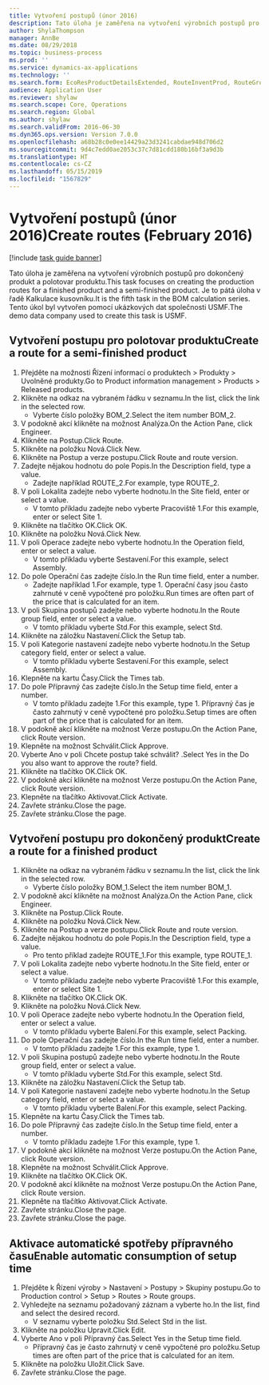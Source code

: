 ```yaml
---
title: Vytvoření postupů (únor 2016)
description: Tato úloha je zaměřena na vytvoření výrobních postupů pro dokončený produkt a polotovar produktu.
author: ShylaThompson
manager: AnnBe
ms.date: 08/29/2018
ms.topic: business-process
ms.prod: ''
ms.service: dynamics-ax-applications
ms.technology: ''
ms.search.form: EcoResProductDetailsExtended, RouteInventProd, RouteGroup
audience: Application User
ms.reviewer: shylaw
ms.search.scope: Core, Operations
ms.search.region: Global
ms.author: shylaw
ms.search.validFrom: 2016-06-30
ms.dyn365.ops.version: Version 7.0.0
ms.openlocfilehash: a68b28c0e0ee14429a23d3241cabdae948d706d2
ms.sourcegitcommit: 9d4c7edd0ae2053c37c7d81cdd180b16bf3a9d3b
ms.translationtype: HT
ms.contentlocale: cs-CZ
ms.lasthandoff: 05/15/2019
ms.locfileid: "1567829"
---
```

# <a name="create-routes-february-2016"></a><span data-ttu-id="83cfb-103">Vytvoření postupů (únor 2016)</span><span class="sxs-lookup"><span data-stu-id="83cfb-103">Create routes (February 2016)</span></span>

[!include [task guide banner](../../includes/task-guide-banner.md)]

<span data-ttu-id="83cfb-104">Tato úloha je zaměřena na vytvoření výrobních postupů pro dokončený produkt a polotovar produktu.</span><span class="sxs-lookup"><span data-stu-id="83cfb-104">This task focuses on creating the production routes for a finished product and a semi-finished product.</span></span> <span data-ttu-id="83cfb-105">Je to pátá úloha v řadě Kalkulace kusovníku.</span><span class="sxs-lookup"><span data-stu-id="83cfb-105">It is the fifth task in the BOM calculation series.</span></span> <span data-ttu-id="83cfb-106">Tento úkol byl vytvořen pomocí ukázkových dat společnosti USMF.</span><span class="sxs-lookup"><span data-stu-id="83cfb-106">The demo data company used to create this task is USMF.</span></span>


## <a name="create-a-route-for-a-semi-finished-product"></a><span data-ttu-id="83cfb-107">Vytvoření postupu pro polotovar produktu</span><span class="sxs-lookup"><span data-stu-id="83cfb-107">Create a route for a semi-finished product</span></span>
1. <span data-ttu-id="83cfb-108">Přejděte na možnosti Řízení informací o produktech > Produkty > Uvolněné produkty.</span><span class="sxs-lookup"><span data-stu-id="83cfb-108">Go to Product information management > Products > Released products.</span></span>
2. <span data-ttu-id="83cfb-109">Klikněte na odkaz na vybraném řádku v seznamu.</span><span class="sxs-lookup"><span data-stu-id="83cfb-109">In the list, click the link in the selected row.</span></span>
    * <span data-ttu-id="83cfb-110">Vyberte číslo položky BOM_2.</span><span class="sxs-lookup"><span data-stu-id="83cfb-110">Select the item number BOM_2.</span></span>  
3. <span data-ttu-id="83cfb-111">V podokně akcí klikněte na možnost Analýza.</span><span class="sxs-lookup"><span data-stu-id="83cfb-111">On the Action Pane, click Engineer.</span></span>
4. <span data-ttu-id="83cfb-112">Klikněte na Postup.</span><span class="sxs-lookup"><span data-stu-id="83cfb-112">Click Route.</span></span>
5. <span data-ttu-id="83cfb-113">Klikněte na položku Nová.</span><span class="sxs-lookup"><span data-stu-id="83cfb-113">Click New.</span></span>
6. <span data-ttu-id="83cfb-114">Klikněte na Postup a verze postupu.</span><span class="sxs-lookup"><span data-stu-id="83cfb-114">Click Route and route version.</span></span>
7. <span data-ttu-id="83cfb-115">Zadejte nějakou hodnotu do pole Popis.</span><span class="sxs-lookup"><span data-stu-id="83cfb-115">In the Description field, type a value.</span></span>
    * <span data-ttu-id="83cfb-116">Zadejte například ROUTE_2.</span><span class="sxs-lookup"><span data-stu-id="83cfb-116">For example, type ROUTE_2.</span></span>  
8. <span data-ttu-id="83cfb-117">V poli Lokalita zadejte nebo vyberte hodnotu.</span><span class="sxs-lookup"><span data-stu-id="83cfb-117">In the Site field, enter or select a value.</span></span>
    * <span data-ttu-id="83cfb-118">V tomto příkladu zadejte nebo vyberte Pracoviště 1.</span><span class="sxs-lookup"><span data-stu-id="83cfb-118">For this example, enter or select Site 1.</span></span>  
9. <span data-ttu-id="83cfb-119">Klikněte na tlačítko OK.</span><span class="sxs-lookup"><span data-stu-id="83cfb-119">Click OK.</span></span>
10. <span data-ttu-id="83cfb-120">Klikněte na položku Nová.</span><span class="sxs-lookup"><span data-stu-id="83cfb-120">Click New.</span></span>
11. <span data-ttu-id="83cfb-121">V poli Operace zadejte nebo vyberte hodnotu.</span><span class="sxs-lookup"><span data-stu-id="83cfb-121">In the Operation field, enter or select a value.</span></span>
    * <span data-ttu-id="83cfb-122">V tomto příkladu vyberte Sestavení.</span><span class="sxs-lookup"><span data-stu-id="83cfb-122">For this example, select Assembly.</span></span>  
12. <span data-ttu-id="83cfb-123">Do pole Operační čas zadejte číslo.</span><span class="sxs-lookup"><span data-stu-id="83cfb-123">In the Run time field, enter a number.</span></span>
    * <span data-ttu-id="83cfb-124">Zadejte například 1.</span><span class="sxs-lookup"><span data-stu-id="83cfb-124">For example, type 1.</span></span> <span data-ttu-id="83cfb-125">Operační časy jsou často zahrnuté v ceně vypočtené pro položku.</span><span class="sxs-lookup"><span data-stu-id="83cfb-125">Run times are often part of the price that is calculated for an item.</span></span>  
13. <span data-ttu-id="83cfb-126">V poli Skupina postupů zadejte nebo vyberte hodnotu.</span><span class="sxs-lookup"><span data-stu-id="83cfb-126">In the Route group field, enter or select a value.</span></span>
    * <span data-ttu-id="83cfb-127">V tomto příkladu vyberte Std.</span><span class="sxs-lookup"><span data-stu-id="83cfb-127">For this example, select Std.</span></span>  
14. <span data-ttu-id="83cfb-128">Klikněte na záložku Nastavení.</span><span class="sxs-lookup"><span data-stu-id="83cfb-128">Click the Setup tab.</span></span>
15. <span data-ttu-id="83cfb-129">V poli Kategorie nastavení zadejte nebo vyberte hodnotu.</span><span class="sxs-lookup"><span data-stu-id="83cfb-129">In the Setup category field, enter or select a value.</span></span>
    * <span data-ttu-id="83cfb-130">V tomto příkladu vyberte Sestavení.</span><span class="sxs-lookup"><span data-stu-id="83cfb-130">For this example, select Assembly.</span></span>  
16. <span data-ttu-id="83cfb-131">Klepněte na kartu Časy.</span><span class="sxs-lookup"><span data-stu-id="83cfb-131">Click the Times tab.</span></span>
17. <span data-ttu-id="83cfb-132">Do pole Přípravný čas zadejte číslo.</span><span class="sxs-lookup"><span data-stu-id="83cfb-132">In the Setup time field, enter a number.</span></span>
    * <span data-ttu-id="83cfb-133">V tomto příkladu zadejte 1.</span><span class="sxs-lookup"><span data-stu-id="83cfb-133">For this example, type 1.</span></span> <span data-ttu-id="83cfb-134">Přípravný čas je často zahrnutý v ceně vypočtené pro položku.</span><span class="sxs-lookup"><span data-stu-id="83cfb-134">Setup times are often part of the price that is calculated for an item.</span></span>  
18. <span data-ttu-id="83cfb-135">V podokně akcí klikněte na možnost Verze postupu.</span><span class="sxs-lookup"><span data-stu-id="83cfb-135">On the Action Pane, click Route version.</span></span>
19. <span data-ttu-id="83cfb-136">Klepněte na možnost Schválit.</span><span class="sxs-lookup"><span data-stu-id="83cfb-136">Click Approve.</span></span>
20. <span data-ttu-id="83cfb-137">Vyberte Ano v poli Chcete postup také schválit? .</span><span class="sxs-lookup"><span data-stu-id="83cfb-137">Select Yes in the Do you also want to approve the route? field.</span></span>
21. <span data-ttu-id="83cfb-138">Klikněte na tlačítko OK.</span><span class="sxs-lookup"><span data-stu-id="83cfb-138">Click OK.</span></span>
22. <span data-ttu-id="83cfb-139">V podokně akcí klikněte na možnost Verze postupu.</span><span class="sxs-lookup"><span data-stu-id="83cfb-139">On the Action Pane, click Route version.</span></span>
23. <span data-ttu-id="83cfb-140">Klepněte na tlačítko Aktivovat.</span><span class="sxs-lookup"><span data-stu-id="83cfb-140">Click Activate.</span></span>
24. <span data-ttu-id="83cfb-141">Zavřete stránku.</span><span class="sxs-lookup"><span data-stu-id="83cfb-141">Close the page.</span></span>
25. <span data-ttu-id="83cfb-142">Zavřete stránku.</span><span class="sxs-lookup"><span data-stu-id="83cfb-142">Close the page.</span></span>

## <a name="create-a-route-for-a-finished-product"></a><span data-ttu-id="83cfb-143">Vytvoření postupu pro dokončený produkt</span><span class="sxs-lookup"><span data-stu-id="83cfb-143">Create a route for a finished product</span></span>
1. <span data-ttu-id="83cfb-144">Klikněte na odkaz na vybraném řádku v seznamu.</span><span class="sxs-lookup"><span data-stu-id="83cfb-144">In the list, click the link in the selected row.</span></span>
    * <span data-ttu-id="83cfb-145">Vyberte číslo položky BOM_1.</span><span class="sxs-lookup"><span data-stu-id="83cfb-145">Select the item number BOM_1.</span></span>  
2. <span data-ttu-id="83cfb-146">V podokně akcí klikněte na možnost Analýza.</span><span class="sxs-lookup"><span data-stu-id="83cfb-146">On the Action Pane, click Engineer.</span></span>
3. <span data-ttu-id="83cfb-147">Klikněte na Postup.</span><span class="sxs-lookup"><span data-stu-id="83cfb-147">Click Route.</span></span>
4. <span data-ttu-id="83cfb-148">Klikněte na položku Nová.</span><span class="sxs-lookup"><span data-stu-id="83cfb-148">Click New.</span></span>
5. <span data-ttu-id="83cfb-149">Klikněte na Postup a verze postupu.</span><span class="sxs-lookup"><span data-stu-id="83cfb-149">Click Route and route version.</span></span>
6. <span data-ttu-id="83cfb-150">Zadejte nějakou hodnotu do pole Popis.</span><span class="sxs-lookup"><span data-stu-id="83cfb-150">In the Description field, type a value.</span></span>
    * <span data-ttu-id="83cfb-151">Pro tento příklad zadejte ROUTE_1.</span><span class="sxs-lookup"><span data-stu-id="83cfb-151">For this example, type ROUTE_1.</span></span>  
7. <span data-ttu-id="83cfb-152">V poli Lokalita zadejte nebo vyberte hodnotu.</span><span class="sxs-lookup"><span data-stu-id="83cfb-152">In the Site field, enter or select a value.</span></span>
    * <span data-ttu-id="83cfb-153">V tomto příkladu zadejte nebo vyberte Pracoviště 1.</span><span class="sxs-lookup"><span data-stu-id="83cfb-153">For this example, enter or select Site 1.</span></span>  
8. <span data-ttu-id="83cfb-154">Klikněte na tlačítko OK.</span><span class="sxs-lookup"><span data-stu-id="83cfb-154">Click OK.</span></span>
9. <span data-ttu-id="83cfb-155">Klikněte na položku Nová.</span><span class="sxs-lookup"><span data-stu-id="83cfb-155">Click New.</span></span>
10. <span data-ttu-id="83cfb-156">V poli Operace zadejte nebo vyberte hodnotu.</span><span class="sxs-lookup"><span data-stu-id="83cfb-156">In the Operation field, enter or select a value.</span></span>
    * <span data-ttu-id="83cfb-157">V tomto příkladu vyberte Balení.</span><span class="sxs-lookup"><span data-stu-id="83cfb-157">For this example, select Packing.</span></span>  
11. <span data-ttu-id="83cfb-158">Do pole Operační čas zadejte číslo.</span><span class="sxs-lookup"><span data-stu-id="83cfb-158">In the Run time field, enter a number.</span></span>
    * <span data-ttu-id="83cfb-159">V tomto příkladu zadejte 1.</span><span class="sxs-lookup"><span data-stu-id="83cfb-159">For this example, type 1.</span></span>  
12. <span data-ttu-id="83cfb-160">V poli Skupina postupů zadejte nebo vyberte hodnotu.</span><span class="sxs-lookup"><span data-stu-id="83cfb-160">In the Route group field, enter or select a value.</span></span>
    * <span data-ttu-id="83cfb-161">V tomto příkladu vyberte Std.</span><span class="sxs-lookup"><span data-stu-id="83cfb-161">For this example, select Std.</span></span>  
13. <span data-ttu-id="83cfb-162">Klikněte na záložku Nastavení.</span><span class="sxs-lookup"><span data-stu-id="83cfb-162">Click the Setup tab.</span></span>
14. <span data-ttu-id="83cfb-163">V poli Kategorie nastavení zadejte nebo vyberte hodnotu.</span><span class="sxs-lookup"><span data-stu-id="83cfb-163">In the Setup category field, enter or select a value.</span></span>
    * <span data-ttu-id="83cfb-164">V tomto příkladu vyberte Balení.</span><span class="sxs-lookup"><span data-stu-id="83cfb-164">For this example, select Packing.</span></span>  
15. <span data-ttu-id="83cfb-165">Klepněte na kartu Časy.</span><span class="sxs-lookup"><span data-stu-id="83cfb-165">Click the Times tab.</span></span>
16. <span data-ttu-id="83cfb-166">Do pole Přípravný čas zadejte číslo.</span><span class="sxs-lookup"><span data-stu-id="83cfb-166">In the Setup time field, enter a number.</span></span>
    * <span data-ttu-id="83cfb-167">V tomto příkladu zadejte 1.</span><span class="sxs-lookup"><span data-stu-id="83cfb-167">For this example, type 1.</span></span>  
17. <span data-ttu-id="83cfb-168">V podokně akcí klikněte na možnost Verze postupu.</span><span class="sxs-lookup"><span data-stu-id="83cfb-168">On the Action Pane, click Route version.</span></span>
18. <span data-ttu-id="83cfb-169">Klepněte na možnost Schválit.</span><span class="sxs-lookup"><span data-stu-id="83cfb-169">Click Approve.</span></span>
19. <span data-ttu-id="83cfb-170">Klikněte na tlačítko OK.</span><span class="sxs-lookup"><span data-stu-id="83cfb-170">Click OK.</span></span>
20. <span data-ttu-id="83cfb-171">V podokně akcí klikněte na možnost Verze postupu.</span><span class="sxs-lookup"><span data-stu-id="83cfb-171">On the Action Pane, click Route version.</span></span>
21. <span data-ttu-id="83cfb-172">Klepněte na tlačítko Aktivovat.</span><span class="sxs-lookup"><span data-stu-id="83cfb-172">Click Activate.</span></span>
22. <span data-ttu-id="83cfb-173">Zavřete stránku.</span><span class="sxs-lookup"><span data-stu-id="83cfb-173">Close the page.</span></span>
23. <span data-ttu-id="83cfb-174">Zavřete stránku.</span><span class="sxs-lookup"><span data-stu-id="83cfb-174">Close the page.</span></span>

## <a name="enable-automatic-consumption-of-setup-time"></a><span data-ttu-id="83cfb-175">Aktivace automatické spotřeby přípravného času</span><span class="sxs-lookup"><span data-stu-id="83cfb-175">Enable automatic consumption of setup time</span></span>
1. <span data-ttu-id="83cfb-176">Přejděte k Řízení výroby > Nastavení > Postupy > Skupiny postupu.</span><span class="sxs-lookup"><span data-stu-id="83cfb-176">Go to Production control > Setup > Routes > Route groups.</span></span>
2. <span data-ttu-id="83cfb-177">Vyhledejte na seznamu požadovaný záznam a vyberte ho.</span><span class="sxs-lookup"><span data-stu-id="83cfb-177">In the list, find and select the desired record.</span></span>
    * <span data-ttu-id="83cfb-178">V seznamu vyberte položku Std.</span><span class="sxs-lookup"><span data-stu-id="83cfb-178">Select Std in the list.</span></span>  
3. <span data-ttu-id="83cfb-179">Klikněte na položku Upravit.</span><span class="sxs-lookup"><span data-stu-id="83cfb-179">Click Edit.</span></span>
4. <span data-ttu-id="83cfb-180">Vyberte Ano v poli Přípravný čas.</span><span class="sxs-lookup"><span data-stu-id="83cfb-180">Select Yes in the Setup time field.</span></span>
    * <span data-ttu-id="83cfb-181">Přípravný čas je často zahrnutý v ceně vypočtené pro položku.</span><span class="sxs-lookup"><span data-stu-id="83cfb-181">Setup times are often part of the price that is calculated for an item.</span></span>  
5. <span data-ttu-id="83cfb-182">Klikněte na položku Uložit.</span><span class="sxs-lookup"><span data-stu-id="83cfb-182">Click Save.</span></span>
6. <span data-ttu-id="83cfb-183">Zavřete stránku.</span><span class="sxs-lookup"><span data-stu-id="83cfb-183">Close the page.</span></span>

